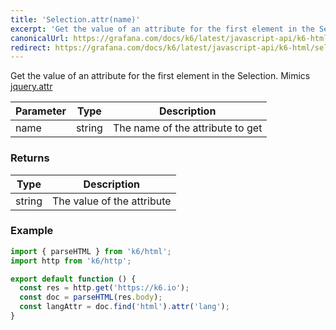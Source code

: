 ```yaml
---
title: 'Selection.attr(name)'
excerpt: 'Get the value of an attribute for the first element in the Selection.'
canonicalUrl: https://grafana.com/docs/k6/latest/javascript-api/k6-html/selection/selection-attr/
redirect: https://grafana.com/docs/k6/latest/javascript-api/k6-html/selection/selection-attr/
---
```


Get the value of an attribute for the first element in the Selection.
Mimics [jquery.attr](https://api.jquery.com/attr/)

| Parameter | Type   | Description                      |
| --------- | ------ | -------------------------------- |
| name      | string | The name of the attribute to get |

### Returns

| Type   | Description                |
| ------ | -------------------------- |
| string | The value of the attribute |

### Example

<CodeGroup labels={[]}>

```javascript
import { parseHTML } from 'k6/html';
import http from 'k6/http';

export default function () {
  const res = http.get('https://k6.io');
  const doc = parseHTML(res.body);
  const langAttr = doc.find('html').attr('lang');
}
```

</CodeGroup>

